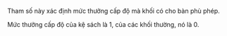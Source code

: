 Tham số này xác định mức thưởng cấp độ mà khối có cho bàn phù phép.

Mức thưởng cấp độ của kệ sách là 1, của các khối thường, nó là 0.